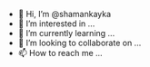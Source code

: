 - 👋 Hi, I’m @shamankayka
- 👀 I’m interested in ...
- 🌱 I’m currently learning ...
- 💞️ I’m looking to collaborate on ...
- 📫 How to reach me ...

<!---
shamankayka/shamankayka is a ✨ special ✨ repository because its `README.md` (this file) appears on your GitHub profile.
You can click the Preview link to take a look at your changes.
--->
